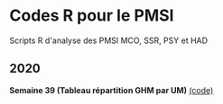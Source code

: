 # Codes R pour le PMSI

Scripts R d'analyse des PMSI MCO, SSR, PSY et HAD

## 2020

**Semaine 39 (Tableau répartition GHM par UM)** [(code)](https://github.com/denisGustin/PMSI-R/blob/master/2020/week_39_GHM_par_UM.R)

[](https://github.com/denisGustin/PMSI-R/blob/master/2020/Rplot02.png)
